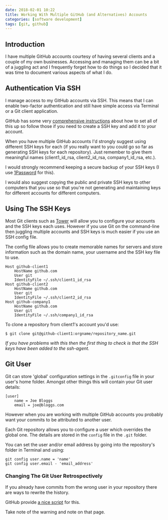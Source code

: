 ```yaml
---
date: 2018-02-01 10:22
title: Working With Multiple GitHub (and Alternatives) Accounts
categories: [software development]
tags: [git, github]
---
```


## Introduction
I have multiple GitHub accounts courtesy of having several clients and a couple of my own businesses. Accessing and managing them can be a bit of a juggling act and I frequently forget how to do things so I decided that it was time to document various aspects of what I do.

## Authentication Via SSH
I manage access to my GitHub accounts via SSH. This means that I can enable two-factor authentication and still have simple access via Terminal or a Git client application.

GitHub has some very [comprehensive instructions](https://help.github.com/articles/connecting-to-github-with-ssh/) about how to set all of this up so follow those if you need to create a SSH key and add it to your account.

When you have multiple GitHub accounts I'd strongly suggest using different SSH keys for each (if you really want to you could go so far as generating SSH keys for each repository). Just remember to give them meaningful names (client1_id_rsa, client2_id_rsa, company1_id_rsa, etc.).

I would strongly recommend keeping a secure backup of your SSH keys (I use [1Password](https://1password.com) for this).

I would also suggest copying the public and private SSH keys to other computers that you use so that you're not generating and maintaining keys for different accounts for different computers.

## Using The SSH Keys
Most Git clients such as [Tower](https://www.git-tower.com) will allow you to configure your accounts and the SSH keys each uses. However if you use Git on the command-line then juggling multiple accounts and SSH keys is much easier if you use an SSH config file.

The config file allows you to create memorable names for servers and store information such as the domain name, your username and the SSH key file to use.

	Host github-client1
		HostName github.com
		User git
		IdentityFile ~/.ssh/client1_id_rsa
	Host github-client2
		HostName github.com
		User git
		IdentityFile ~/.ssh/client2_id_rsa
	Host github-company1
		HostName github.com
		User git
		IdentityFile ~/.ssh/company1_id_rsa

To clone a repository from client1's account you'd use:

    $ git clone git@github-client1:orgname/repository_name.git

*If you have problems with this then the first thing to check is that the SSH keys have been added to the ssh-agent.*

## Git User
Git can store 'global' configuration settings in the `.gitconfig` file in your user's home folder. Amongst other things this will contain your Git user details:

    [user]
        name = Joe Bloggs
        email = joe@bloggs.com

However when you are working with multiple GitHub accounts you probably want your commits to be attributed to another user.

Each Git repository allows you to configure a user which overrides the global one. The details are stored in the `config` file in the `.git` folder.

You can set the user and/or email address by going into the repository's folder in Terminal and using:

    git config user.name = 'name'
    git config user.email - 'email_address'

### Changing The Git User Retrospectively
If you already have commits from the wrong user in your repository there are ways to rewrite the history.

GitHub provide [a nice script](https://help.github.com/articles/changing-author-info/) for this.

Take note of the warning and note on that page.
